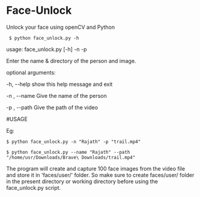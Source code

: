 # Face-Unlock
Unlock your face using openCV and Python 

     $ python face_unlock.py -h
usage: face_unlock.py [-h] -n  -p

Enter the name & directory of the person and image.

optional arguments:

  -h, --help    show this help message and exit
  
  -n , --name   Give the name of the person
 
 -p , --path   Give the path of the video

#USAGE

Eg: 
    
    $ python face_unlock.py -n "Rajath" -p "trail.mp4"
   
    $ python face_unlock.py --name "Rajath" --path "/home/usr/Downloads/Brave\ Downloads/trail.mp4"
   
The program will create and capture 100 face images from the video file and store it in 'faces/user/' folder. So make sure to create faces/user/ folder in the present directory or working directory before using the face_unlock.py script.



